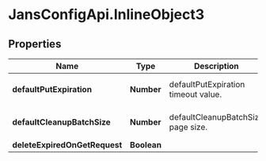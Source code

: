 # JansConfigApi.InlineObject3

## Properties

Name | Type | Description | Notes
------------ | ------------- | ------------- | -------------
**defaultPutExpiration** | **Number** | defaultPutExpiration timeout value. | [optional] [default to 60]
**defaultCleanupBatchSize** | **Number** | defaultCleanupBatchSize page size. | [optional] [default to 25]
**deleteExpiredOnGetRequest** | **Boolean** |  | [optional] 


